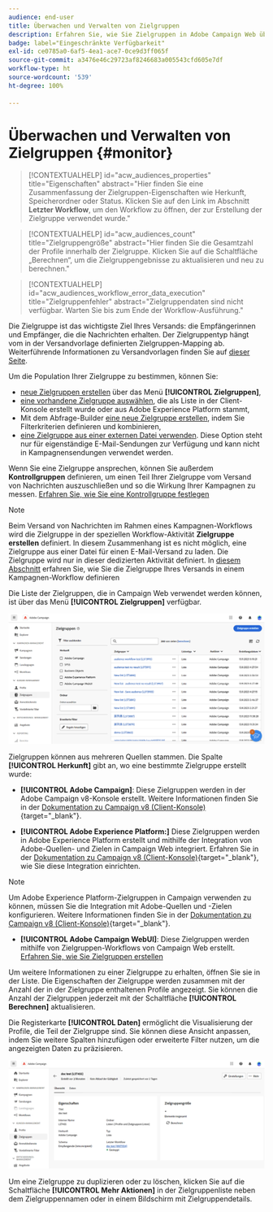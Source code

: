 ```yaml
---
audience: end-user
title: Überwachen und Verwalten von Zielgruppen
description: Erfahren Sie, wie Sie Zielgruppen in Adobe Campaign Web überwachen und verwalten können.
badge: label="Eingeschränkte Verfügbarkeit"
exl-id: ce0785a0-6af5-4ea1-ace7-0ce9d3ff065f
source-git-commit: a3476e46c29723af8246683a005543cfd605e7df
workflow-type: ht
source-wordcount: '539'
ht-degree: 100%

---
```


# Überwachen und Verwalten von Zielgruppen {#monitor}

>[!CONTEXTUALHELP]
>id="acw_audiences_properties"
>title="Eigenschaften"
>abstract="Hier finden Sie eine Zusammenfassung der Zielgruppen-Eigenschaften wie Herkunft, Speicherordner oder Status. Klicken Sie auf den Link im Abschnitt **Letzter Workflow**, um den Workflow zu öffnen, der zur Erstellung der Zielgruppe verwendet wurde."

>[!CONTEXTUALHELP]
>id="acw_audiences_count"
>title="Zielgruppengröße"
>abstract="Hier finden Sie die Gesamtzahl der Profile innerhalb der Zielgruppe. Klicken Sie auf die Schaltfläche „Berechnen“, um die Zielgruppengebnisse zu aktualisieren und neu zu berechnen."

>[!CONTEXTUALHELP]
>id="acw_audiences_workflow_error_data_execution"
>title="Zielgruppenfehler"
>abstract="Zielgruppendaten sind nicht verfügbar. Warten Sie bis zum Ende der Workflow-Ausführung."

Die Zielgruppe ist das wichtigste Ziel Ihres Versands: die Empfängerinnen und Empfänger, die die Nachrichten erhalten. Der Zielgruppentyp hängt vom in der Versandvorlage definierten Zielgruppen-Mapping ab. Weiterführende Informationen zu Versandvorlagen finden Sie auf [dieser Seite](../msg/delivery-template.md).

Um die Population Ihrer Zielgruppe zu bestimmen, können Sie:

* [neue Zielgruppen erstellen](create-audience.md) über das Menü **[!UICONTROL Zielgruppen]**,
* [eine vorhandene Zielgruppe auswählen](add-audience.md), die als Liste in der Client-Konsole erstellt wurde oder aus Adobe Experience Platform stammt,
* Mit dem Abfrage-Builder [eine neue Zielgruppe erstellen](../query/query-modeler-overview.md), indem Sie Filterkriterien definieren und kombinieren,
* [eine Zielgruppe aus einer externen Datei verwenden](file-audience.md). Diese Option steht nur für eigenständige E-Mail-Sendungen zur Verfügung und kann nicht in Kampagnensendungen verwendet werden.

Wenn Sie eine Zielgruppe ansprechen, können Sie außerdem **Kontrollgruppen** definieren, um einen Teil Ihrer Zielgruppe vom Versand von Nachrichten auszuschließen und so die Wirkung Ihrer Kampagnen zu messen. [Erfahren Sie, wie Sie eine Kontrollgruppe festlegen](control-group.md)

>[!NOTE]
>
>Beim Versand von Nachrichten im Rahmen eines Kampagnen-Workflows wird die Zielgruppe in der speziellen Workflow-Aktivität **Zielgruppe erstellen** definiert. In diesem Zusammenhang ist es nicht möglich, eine Zielgruppe aus einer Datei für einen E-Mail-Versand zu laden. Die Zielgruppe wird nur in dieser dedizierten Aktivität definiert. In [diesem Abschnitt](../workflows/activities/build-audience.md) erfahren Sie, wie Sie die Zielgruppe Ihres Versands in einem Kampagnen-Workflow definieren

Die Liste der Zielgruppen, die in Campaign Web verwendet werden können, ist über das Menü **[!UICONTROL Zielgruppen]** verfügbar.

![](assets/audiences-list.png)

Zielgruppen können aus mehreren Quellen stammen. Die Spalte **[!UICONTROL Herkunft]** gibt an, wo eine bestimmte Zielgruppe erstellt wurde:

* **[!UICONTROL Adobe Campaign]**: Diese Zielgruppen werden in der Adobe Campaign v8-Konsole erstellt. Weitere Informationen finden Sie in der [Dokumentation zu Campaign v8 (Client-Konsole)](https://experienceleague.adobe.com/docs/campaign/campaign-v8/audience/create-audiences/create-audiences.html?lang=de){target="_blank"}.

* **[!UICONTROL Adobe Experience Platform:]** Diese Zielgruppen werden in Adobe Experience Platform erstellt und mithilfe der Integration von Adobe-Quellen- und Zielen in Campaign Web integriert. Erfahren Sie in der [Dokumentation zu Campaign v8 (Client-Konsole)](https://experienceleague.adobe.com/docs/campaign/campaign-v8/connect/ac-aep/ac-aep.html?lang=de){target="_blank"}, wie Sie diese Integration einrichten.

>[!NOTE]
>
>Um Adobe Experience Platform-Zielgruppen in Campaign verwenden zu können, müssen Sie die Integration mit Adobe-Quellen und -Zielen konfigurieren. Weitere Informationen finden Sie in der [Dokumentation zu Campaign v8 (Client-Konsole)](https://experienceleague.adobe.com/docs/campaign/campaign-v8/connect/ac-aep/ac-aep.html?lang=de){target="_blank"}.

* **[!UICONTROL Adobe Campaign WebUI]**: Diese Zielgruppen werden mithilfe von Zielgruppen-Workflows von Campaign Web erstellt. [Erfahren Sie, wie Sie Zielgruppen erstellen](create-audience.md)

Um weitere Informationen zu einer Zielgruppe zu erhalten, öffnen Sie sie in der Liste. Die Eigenschaften der Zielgruppe werden zusammen mit der Anzahl der in der Zielgruppe enthaltenen Profile angezeigt. Sie können die Anzahl der Zielgruppen jederzeit mit der Schaltfläche **[!UICONTROL Berechnen]** aktualisieren.

Die Registerkarte **[!UICONTROL Daten]** ermöglicht die Visualisierung der Profile, die Teil der Zielgruppe sind. Sie können diese Ansicht anpassen, indem Sie weitere Spalten hinzufügen oder erweiterte Filter nutzen, um die angezeigten Daten zu präzisieren.

![](assets/audiences-details.png)

Um eine Zielgruppe zu duplizieren oder zu löschen, klicken Sie auf die Schaltfläche **[!UICONTROL Mehr Aktionen]** in der Zielgruppenliste neben dem Zielgruppennamen oder in einem Bildschirm mit Zielgruppendetails.
